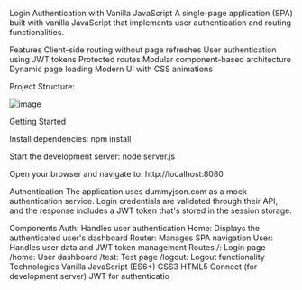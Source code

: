 Login Authentication with Vanilla JavaScript
A single-page application (SPA) built with vanilla JavaScript that implements user authentication and routing functionalities.

Features
Client-side routing without page refreshes
User authentication using JWT tokens
Protected routes
Modular component-based architecture
Dynamic page loading
Modern UI with CSS animations


Project Structure:

![image](https://github.com/user-attachments/assets/001cb841-4f57-4d48-af6c-63455b67edd7)







Getting Started

Install dependencies:
npm install

Start the development server:
node server.js

Open your browser and navigate to:
http://localhost:8080

Authentication
The application uses dummyjson.com as a mock authentication service. Login credentials are validated through their API, and the response includes a JWT token that's stored in the session storage.

Components
Auth: Handles user authentication
Home: Displays the authenticated user's dashboard
Router: Manages SPA navigation
User: Handles user data and JWT token management
Routes
/: Login page
/home: User dashboard
/test: Test page
/logout: Logout functionality
Technologies
Vanilla JavaScript (ES6+)
CSS3
HTML5
Connect (for development server)
JWT for authenticatio
